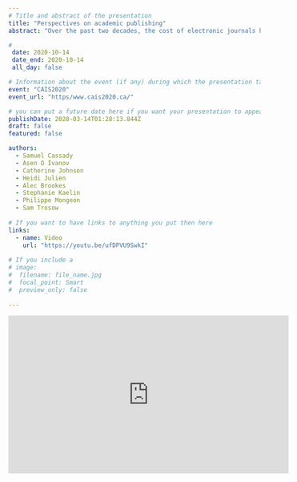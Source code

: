 ```yaml
---
# Title and abstract of the presentation
title: "Perspectives on academic publishing"
abstract: "Over the past two decades, the cost of electronic journals has continually grown to the point that many academic libraries today find it financially unsustainable. This has made it necessary for librarians to begin cancelling major journal subscription packages, known colloquially as big deal packages. The cancellation of big deal packages is complex, and at present, poorly understood practice revolving around the analysis of a range of quantitative and qualitative data. Moreover, it also has a distinct micro-political dimension as it involves reconciling the, at times, conflicting interests of faculty, students, librarians, and publishers. This panel seeks to initiate a dialogue between a diverse group of stakeholders with interests in this issue. It is expected that this dialogue will increase awareness of the complexity involved in managing the size, scope, and cost of big deal subscription packages and will give voice to multiple perspectives on the issue. As such, it is hoped that the panel will contribute to finding common ground from which we can collectively begin thinking about how the symbiotic relationship between academic libraries and publishers can be reinvented."

# 
 date: 2020-10-14
 date_end: 2020-10-14
 all_day: false

# Information about the event (if any) during which the presentation takes place.
event: "CAIS2020" 
event_url: "https/www.cais2020.ca/"

# you can put a future date here if you want your presentation to appear only a bit later
publishDate: 2020-03-14T01:28:13.844Z
draft: false
featured: false

authors:
  - Samuel Cassady
  - Asen O Ivanov
  - Catherine Johnson
  - Heidi Julien
  - Alec Brookes
  - Stephanie Kaelin
  - Philippe Mongeon
  - Sam Trosow
  
# If you want to have links to anything you put then here
links:
  - name: Video
    url: "https://youtu.be/ufDPVU9SwkI"
  
# If you include a 
# image:
#  filename: file_name.jpg 
#  focal_point: Smart
#  preview_only: false
  
---
```


<iframe width="560" height="315" src="https://www.youtube.com/embed/ufDPVU9SwkI" frameborder="0" allow="accelerometer; autoplay; clipboard-write; encrypted-media; gyroscope; picture-in-picture" allowfullscreen></iframe>

